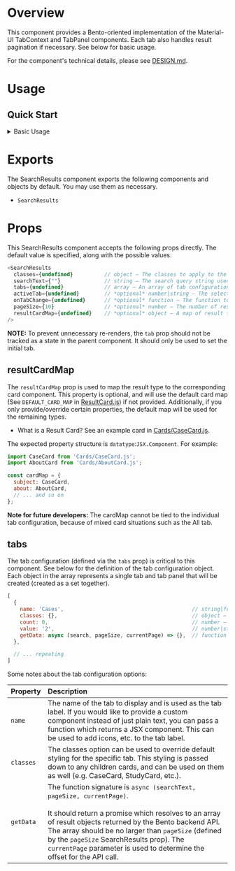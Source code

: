 # Overview

This component provides a Bento-oriented implementation of the Material-UI TabContext and TabPanel components. Each tab also handles result pagination if necessary. See below for basic usage.

For the component's technical details, please see [DESIGN.md](./DESIGN.md).

# Usage

## Quick Start

<details>
  <summary>Basic Usage</summary>

  ```javascript
  // Import the component
  import { SearchResults } from '...'; // Note: update the path

  // Use the component
  const results = (
    <SearchResults
      classes={{}}
      searchText={"search text"}
      tabs={[ /* see below for definition */ ]}
    />
  );
  ```

</details>

# Exports

The SearchResults component exports the following components and objects by default. You may use them as necessary.

- `SearchResults`

# Props

This SearchResults component accepts the following props directly. The default value is specified, along with the possible values.

```javascript
<SearchResults
  classes={undefined}          // object – The classes to apply to the component
  searchText={""}              // string – The search query string used to fetch the results
  tabs={undefined}             // array – An array of tab configuration...See Below
  activeTab={undefined}        // *optional* number|string – The selected tab. If not provided, the first tab will be used.
  onTabChange={undefined}      // *optional* function – The function to call when the tab changes
  pageSize={10}                // *optional* number – The number of results to display per page
  resultCardMap={undefined}    // *optional* object – A map of result types to their corresponding card components...See Below
/>
```

**NOTE:** To prevent unnecessary re-renders, the `tab` prop should not be tracked as a state in the parent component. It should only be used to set the initial tab.

## resultCardMap

The `resultCardMap` prop is used to map the result type to the corresponding card component. This property is optional, and will use the default card map (See `DEFAULT_CARD_MAP` in [ResultCard.js](components/ResultCard.js)) if not provided. Additionally, if you only provide/override certain properties, the default map will be used for the remaining types.

- What is a Result Card? See an example card in [Cards/CaseCard.js](components/Cards/CaseCard.js).

The expected property structure is `datatype`:`JSX.Component`. For example:

```javascript
import CaseCard from 'Cards/CaseCard.js';
import AboutCard from 'Cards/AboutCard.js';

const cardMap = {
  subject: CaseCard,
  about: AboutCard,
  // ... and so on
};
```

**Note for future developers:** The cardMap cannot be tied to the individual tab configuration, because of mixed card situations such as the All tab.

## tabs

The tab configuration (defined via the `tabs` prop) is critical to this component. See below for the definition of the tab configuration object. Each object in the array represents a single tab and tab panel that will be created (created as a set together).

```javascript
[
  {
    name: 'Cases',                                         // string|function – The name of the tab to display
    classes: {},                                           // object – Specific classes to apply TO ONLY THIS TAB
    count: 0,                                              // number – The total number of results for this tab
    value: '2',                                            // number|string – The value of the tab. Used to determine which tab is active
    getData: async (search, pageSize, currentPage) => {},  // function – The function used to fetch the data for this tab. Should return an array of results.
  },

  // ... repeating
]
```

Some notes about the tab configuration options:

| Property |  Description |
|:-|:-|
|`name`|The name of the tab to display and is used as the tab label. If you would like to provide a custom component instead of just plain text, you can pass a function which returns a JSX component. This can be used to add icons, etc. to the tab label.|
|`classes`|The classes option can be used to override default styling for the specific tab. This styling is passed down to any children cards, and can be used on them as well (e.g. CaseCard, StudyCard, etc.).
|`getData`|The function signature is `async (searchText, pageSize, currentPage)`.<br><br>It should return a promise which resolves to an array of result objects returned by the Bento backend API. The array should be no larger than `pageSize` (defined by the `pageSize` SearchResults prop). The `currentPage` parameter is used to determine the offset for the API call.|
